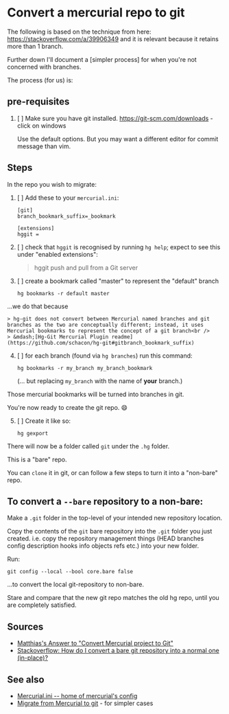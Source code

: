 ﻿# Convert a mercurial repo to git

The following is based on the technique from here: <https://stackoverflow.com/a/39906349> and it is relevant because it retains more than 1 branch.

Further down I'll document a [simpler process] for when you're not concerned with branches.

The process (for us) is:

## pre-requisites

1. [ ] Make sure you have git installed.  <https://git-scm.com/downloads> - click on windows

	Use the default options. But you may want a different editor for commit message than vim.

## Steps

In the repo you wish to migrate:

  1. [ ] Add these to your `mercurial.ini`:

		 [git]
		 branch_bookmark_suffix=_bookmark

		 [extensions]
		 hggit =

  2. [ ] check that `hggit` is recognised by running `hg help`; expect to see this under "enabled extensions":

		> hggit         push and pull from a Git server

 3. [ ]  create a bookmark called "master" to represent the "default" branch

		hg bookmarks -r default master

  ...we do that because

	> hg-git does not convert between Mercurial named branches and git branches as the two are conceptually different; instead, it uses Mercurial bookmarks to represent the concept of a git branch<br />
	> &mdash;[Hg-Git Mercurial Plugin readme](https://github.com/schacon/hg-git#gitbranch_bookmark_suffix)

 4. [ ] for each branch (found via `hg branches`) run this command:

		hg bookmarks -r my_branch my_branch_bookmark

	(... but replacing `my_branch` with the name of **your** branch.)

Those mercurial bookmarks will be turned into branches in git.

You're now ready to create the git repo. 😄

 5. [ ] Create it like so:

		hg gexport

There will now be a folder called `git` under the `.hg` folder.

This is a "bare" repo.

You can `clone` it in git, or can follow a few steps to turn it into a "non-bare" repo.

## To convert a `--bare` repository to a non-bare:

Make a `.git` folder in the top-level of your intended new repository location.

Copy the contents of the `git` bare repository into the `.git` folder you just created. i.e. copy the repository management things (HEAD branches config description hooks info objects refs etc.) into your new folder.

Run:

	git config --local --bool core.bare false

...to convert the local git-repository to non-bare.

Stare and compare that the new git repo matches the old hg repo, until you are completely satisfied.



## Sources

- [Matthias's Answer to "Convert Mercurial project to Git"](https://stackoverflow.com/a/39906349)
- [Stackoverflow: How do I convert a bare git repository into a normal one (in-place)?](https://stackoverflow.com/a/10637882)

## See also

- [Mercurial.ini -- home of mercurial's config](mercurial_ini.md)
- [Migrate from Mercurial to git](migrate_from_mercurial_to_git.md) - for simpler cases
